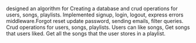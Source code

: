 designed an algorithm for 
 Creating a database and crud operations for users, songs, playlists.
 Implemented signup, login, logout, express errors middleware.Forgot reset update password, sending 
 emails, filter queries.
 Crud  operations for users, songs, playlists.
 Users can like songs,
 Get songs that users liked.
 Get all the songs that the user stores in a playlist.
